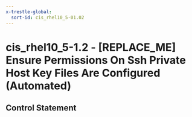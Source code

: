 ```yaml
---
x-trestle-global:
  sort-id: cis_rhel10_5-01.02
---
```


# cis_rhel10_5-1.2 - \[REPLACE_ME\] Ensure Permissions On Ssh Private Host Key Files Are Configured (Automated)

## Control Statement
